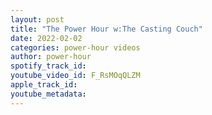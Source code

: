```yaml
---
layout: post
title: "The Power Hour w:The Casting Couch"
date: 2022-02-02
categories: power-hour videos
author: power-hour
spotify_track_id: 
youtube_video_id: F_RsMOqQLZM
apple_track_id: 
youtube_metadata: 
---
```


